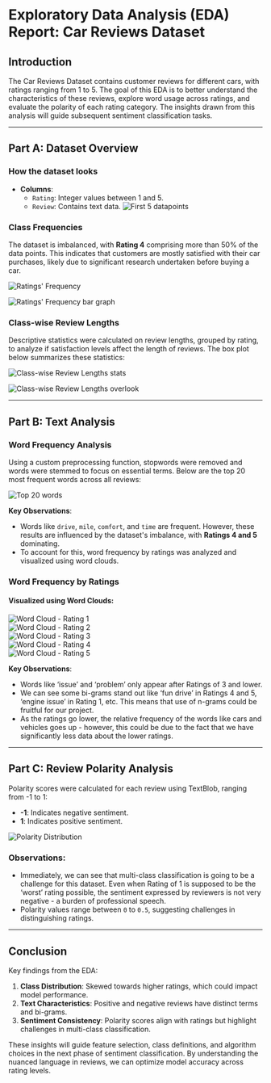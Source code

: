 # Exploratory Data Analysis (EDA) Report: Car Reviews Dataset

## Introduction

The Car Reviews Dataset contains customer reviews for different cars, with ratings ranging from 1 to 5. The goal of this EDA is to better understand the characteristics of these reviews, explore word usage across ratings, and evaluate the polarity of each rating category. The insights drawn from this analysis will guide subsequent sentiment classification tasks.

---

## Part A: Dataset Overview

### How the dataset looks

- **Columns**:
  - `Rating`: Integer values between 1 and 5.
  - `Review`: Contains text data.
![First 5 datapoints](images/Data_review.png)

### Class Frequencies

The dataset is imbalanced, with **Rating 4** comprising more than 50% of the data points. This indicates that customers are mostly satisfied with their car purchases, likely due to significant research undertaken before buying a car.

![Ratings' Frequency](images/Rating_count.png)

![Ratings' Frequency bar graph](images/rating_distribution.png)

### Class-wise Review Lengths

Descriptive statistics were calculated on review lengths, grouped by rating, to analyze if satisfaction levels affect the length of reviews. The box plot below summarizes these statistics:

![Class-wise Review Lengths stats](images/review_length_stats.png)

![Class-wise Review Lengths overlook](images/review_length_boxplot.png)

---

## Part B: Text Analysis

### Word Frequency Analysis

Using a custom preprocessing function, stopwords were removed and words were stemmed to focus on essential terms. Below are the top 20 most frequent words across all reviews:

![Top 20 words](images/top_20_words.png)

**Key Observations**:
- Words like `drive`, `mile`, `comfort`, and `time` are frequent. However, these results are influenced by the dataset's imbalance, with **Ratings 4 and 5** dominating.
- To account for this, word frequency by ratings was analyzed and visualized using word clouds.

### Word Frequency by Ratings

#### Visualized using Word Clouds:

![Word Cloud - Rating 1](images/word_cloud_rating_1.png)  
![Word Cloud - Rating 2](images/word_cloud_rating_2.png)  
![Word Cloud - Rating 3](images/word_cloud_rating_3.png)  
![Word Cloud - Rating 4](images/word_cloud_rating_4.png)  
![Word Cloud - Rating 5](images/word_cloud_rating_5.png)

**Key Observations**:
-	Words like ‘issue’ and ‘problem’ only appear after Ratings of 3 and lower. 
-	We can see some bi-grams stand out like ‘fun drive’ in Ratings 4 and 5, ‘engine issue’ in Rating 1, etc. This means that use of n-grams could be fruitful for our project.
-	As the ratings go lower, the relative frequency of the words like cars and vehicles goes up - however, this could be due to the fact that we have significantly less data about the lower ratings.  

---

## Part C: Review Polarity Analysis

Polarity scores were calculated for each review using TextBlob, ranging from -1 to 1:
- **-1**: Indicates negative sentiment.
- **1**: Indicates positive sentiment.
  
![Polarity Distribution](images/polarity_box_plot.png)

### Observations:
- Immediately, we can see that multi-class classification is going to be a challenge for this dataset. Even when Rating of 1 is supposed to be the ‘worst’ rating possible, the sentiment expressed by reviewers is not very negative - a burden of professional speech. 
- Polarity values range between `0` to `0.5`, suggesting challenges in distinguishing ratings.



---

## Conclusion

Key findings from the EDA:
1. **Class Distribution**: Skewed towards higher ratings, which could impact model performance.
2. **Text Characteristics**: Positive and negative reviews have distinct terms and bi-grams.
3. **Sentiment Consistency**: Polarity scores align with ratings but highlight challenges in multi-class classification.

These insights will guide feature selection, class definitions, and algorithm choices in the next phase of sentiment classification. By understanding the nuanced language in reviews, we can optimize model accuracy across rating levels.
